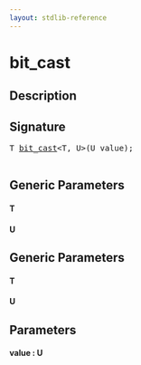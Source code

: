 ```yaml
---
layout: stdlib-reference
---
```


# bit\_cast

## Description





## Signature 

<pre>
<span class="code_type">T</span> <a href="/stdlib-reference/global-decls/bit_cast">bit_cast</a>&lt;<span class="code_type">T</span>, U&gt;(U <span class='code_param'>value</span>);

</pre>

## Generic Parameters

#### T
#### U

## Generic Parameters

#### T
#### U

## Parameters

#### value  : U


